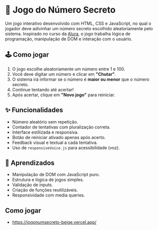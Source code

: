 

# 🎯 Jogo do Número Secreto

Um jogo interativo desenvolvido com HTML, CSS e JavaScript, no qual o jogador deve adivinhar um número secreto escolhido aleatoriamente pelo sistema. Inspirado no curso da [Alura](https://www.alura.com.br/), o jogo trabalha lógica de programação, manipulação de DOM e interação com o usuário.

## 🕹️ Como jogar

1. O jogo escolhe aleatoriamente um número entre 1 e 100.
2. Você deve digitar um número e clicar em **"Chutar"**.
3. O sistema irá informar se o número é **maior ou menor** que o número secreto.
4. Continue tentando até acertar!
5. Após acertar, clique em **"Novo jogo"** para reiniciar.

## ✨ Funcionalidades

- Número aleatório sem repetição.
- Contador de tentativas com pluralização correta.
- Interface estilizada e responsiva.
- Botão de reiniciar ativado apenas após acerto.
- Feedback visual e textual a cada tentativa.
- Uso de `responsiveVoice.js` para acessibilidade (voz).

## 🧠 Aprendizados

- Manipulação de DOM com JavaScript puro.
- Estrutura e lógica de jogos simples.
- Validação de inputs.
- Criação de funções reutilizáveis.
- Responsividade com media queries.

## Como jogar

- https://jogonumsecreto-beige.vercel.app/